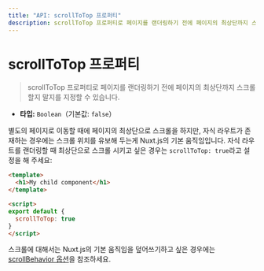 ```yaml
---
title: "API: scrollToTop 프로퍼티"
description: scrollToTop 프로퍼티로 페이지를 랜더링하기 전에 페이지의 최상단까지 스크롤할지 말지를 지정할 수 있습니다.
---
```


<!-- title: "API: The scrollToTop Property" -->
<!-- description: The scrollToTop property lets you tell nuxt.js to scroll to the top before rendering the page. -->

<!-- # The scrollToTop Property -->

# scrollToTop 프로퍼티

<!-- \> The scrollToTop property lets you tell nuxt.js to scroll to the top before rendering the page. -->

> scrollToTop 프로퍼티로 페이지를 랜더링하기 전에 페이지의 최상단까지 스크롤할지 말지를 지정할 수 있습니다.

<!-- - **Type:** `Boolean` (default: `false`) -->

- **타입:** `Boolean`（기본값: `false`）

<!-- By default, nuxt.js scroll to the top when you go to another page, but with children routes, nuxt.js keep the scroll position, if you want to tell nuxt.js to scroll to the top when rendering your child route, set `scrollToTop: true`: -->

별도의 페이지로 이동할 때에 페이지의 최상단으로 스크롤을 하지만, 자식 라우트가 존재하는 경우에는 스크롤 위치를 유보해 두는게 Nuxt.js의 기본 움직임입니다. 자식 라우트를 랜더링할 때 최상단으로 스크롤 시키고 싶은 경우는 `scrollToTop: true`라고 설정을 해 주세요:

```html
<template>
  <h1>My child component</h1>
</template>

<script>
export default {
  scrollToTop: true
}
</script>
```

<!-- If you want to overwrite the default scroll behavior of nuxt.js, take a look at the [scrollBehavior option](/api/configuration-router#scrollBehavior). -->

스크롤에 대해서는 Nuxt.js의 기본 움직임을 덮어쓰기하고 싶은 경우에는 [scrollBehavior 옵션](/api/configuration-router#scrollBehavior)을 참조하세요.

